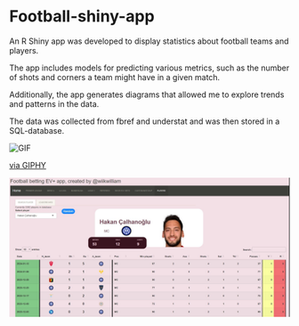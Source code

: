 # Football-shiny-app
An R Shiny app was developed to display statistics about football teams and players.

The app includes models for predicting various metrics, such as the number of shots and corners a team might have in a given match.

Additionally, the app generates diagrams that allowed me to explore trends and patterns in the data.

The data was collected from fbref and understat and was then stored in a SQL-database.


![GIF](https://media.giphy.com/media/70x8vtFnVnQcdtmj4D/giphy.gif)

[via GIPHY](https://giphy.com/gifs/70x8vtFnVnQcdtmj4D)

![player_hakan](./screenshot_player.png)
